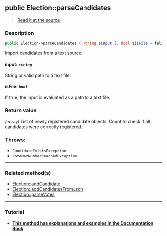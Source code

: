 ## public Election::parseCandidates

> [Read it at the source](https://github.com/julien-boudry/Condorcet/blob/master/src/ElectionProcess/CandidatesProcess.php#L284)

### Description    

```php
public Election->parseCandidates ( string $input [, bool $isFile = false] ): array
```

Import candidates from a text source.
    

#### **input:** *`string`*   
String or valid path to a text file.    


#### **isFile:** *`bool`*   
If true, the input is evaluated as a path to a text file.    


### Return value   

*(`array`)* List of newly registered candidate objects. Count to check if all candidates were correctly registered.



### Throws:   

* ```CandidateExistsException``` 
* ```VoteMaxNumberReachedException``` 

---------------------------------------

### Related method(s)      

* [Election::addCandidate](/Docs/api-reference/Election%20Class/Election--addCandidate.md)    
* [Election::addCandidatesFromJson](/Docs/api-reference/Election%20Class/Election--addCandidatesFromJson.md)    
* [Election::parseVotes](/Docs/api-reference/Election%20Class/Election--parseVotes.md)    

---------------------------------------

### Tutorial

* **[This method has explanations and examples in the Documentation Book](https://www.condorcet.io/3.AsPhpLibrary/4.Candidates)**    
